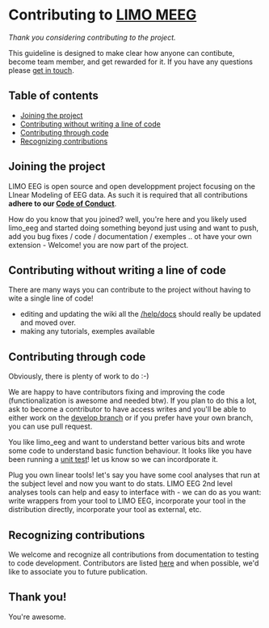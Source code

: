 # Contributing to [LIMO MEEG](https://github.com/LIMO-EEG-Toolbox/limo_eeg)

*Thank you considering contributing to the project.*

This guideline is designed to make clear how anyone can contibute, become team member, and get rewarded for it.
If you have any questions please [get in touch](@cyril.pernet@ed.ac.uk).

## Table of contents


*   [Joining the project](#joining-the-project)
*   [Contributing without writing a line of code](#Contributing-without-writing-a-line-of-code)
*   [Contributing through code](#Contributing-through-code)
*   [Recognizing contributions](#recognizing-contributions)

## Joining the project

LIMO EEG is open source and open developpment project focusing on the LInear Modeling of EEG data. As such it is required that all contributions **adhere to our [Code of Conduct](CODE_OF_CONDUCT.md)**.

How do you know that you joined? well, you're here and you likely used limo_eeg and started doing something beyond just using and want to push, add you bug fixes / code / documentation / exemples .. ot have your own extension - Welcome! you are now part of the project.

## Contributing without writing a line of code

There are many ways you can contribute to the project without having to wite a single line of code!
- editing and updating the wiki all the [/help/docs](https://github.com/LIMO-EEG-Toolbox/limo_eeg/tree/master/help/docs) should really be updated and moved over.
- making any tutorials, exemples available

## Contributing through code

Obviously, there is plenty of work to do :-)

We are happy to have contributors fixing and improving the code (functionalization is awesome and needed btw). If you plan to do this a lot, ask to become a contributor to have access writes and you'll be able to either work on the [develop branch](https://github.com/LIMO-EEG-Toolbox/limo_eeg/tree/develop) or if you prefer have your own branch, you can use pull request.

You like limo_eeg and want to understand better various bits and wrote some code to understand basic function behaviour. It looks like you have been running a [unit test](https://en.wikipedia.org/wiki/Unit_testing)! let us know so we can incordporate it.

Plug you own linear tools! let's say you have some cool analyses that run at the subject level and now you want to do stats. LIMO EEG 2nd level analyses tools can help and easy to interface with - we can do as you want: write wrappers from your tool to LIMO EEG, incorporate your tool in the distribution directly, incorporate your tool as external, etc.

## Recognizing contributions

We welcome and recognize all contributions from documentation to testing to code development. Contributors are listed [here](https://github.com/LIMO-EEG-Toolbox/limo_eeg/blob/master/contributors.md) and when possible, we'd like to associate you to future publication.

## Thank you!

You're awesome.
